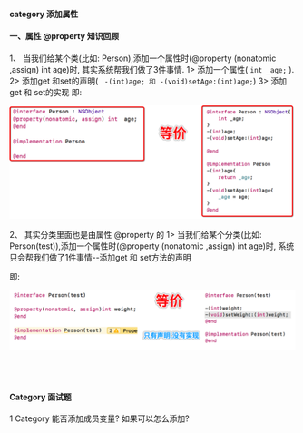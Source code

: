#### category 添加属性


#### 一、属性 @property 知识回顾
1、 当我们给某个类(比如: Person),添加一个属性时(@property (nonatomic ,assign) int age)时, 其实系统帮我们做了3件事情.
1> 添加一个属性( `int _age;` ).
2> 添加get 和set的声明( ` -(int)age; 和 -(void)setAge:(int)age;`)
3> 添加get 和 set的实现 
即:

![](/assets/Snip20190107_9.png)


2、 其实分类里面也是由属性 @property 的
1> 当我们给某个分类(比如: Person(test)),添加一个属性时(@property (nonatomic ,assign) int age)时, 系统只会帮我们做了1件事情--添加get 和 set方法的声明

即: 

![](/assets/Snip20190107_13.png)

<br><br>
#### Category 面试题

1 Category 能否添加成员变量? 如果可以怎么添加?


